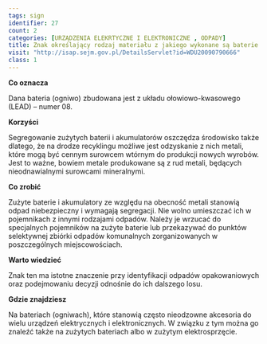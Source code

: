 ```yaml
---
tags: sign
identifier: 27
count: 2
categories: [URZĄDZENIA ELEKRTYCZNE I ELEKTRONICZNE , ODPADY]
title: Znak określający rodzaj materiału z jakiego wykonane są baterie (ogniwa)
visit: "http://isap.sejm.gov.pl/DetailsServlet?id=WDU20090790666"
class: 1
---
```

**Co oznacza**

Dana bateria (ogniwo) zbudowana jest z układu ołowiowo-kwasowego (LEAD) – numer 08.

**Korzyści**

Segregowanie zużytych baterii i akumulatorów oszczędza środowisko także dlatego, że na drodze recyklingu możliwe jest odzyskanie z nich metali, które mogą być cennym surowcem wtórnym do produkcji nowych wyrobów. Jest to ważne, bowiem metale produkowane są z rud metali, będących nieodnawialnymi surowcami mineralnymi.

**Co zrobić**

Zużyte baterie i akumulatory ze względu na obecność metali stanowią odpad niebezpieczny i wymagają segregacji. Nie wolno umieszczać ich w pojemnikach z innymi rodzajami odpadów. Należy je wrzucać do specjalnych pojemników na zużyte baterie lub przekazywać do punktów selektywnej zbiórki odpadów komunalnych zorganizowanych w poszczególnych miejscowościach.

**Warto wiedzieć**

Znak ten ma istotne znaczenie przy identyfikacji odpadów opakowaniowych oraz podejmowaniu decyzji odnośnie do ich dalszego losu.

**Gdzie znajdziesz**

Na bateriach (ogniwach), które stanowią często nieodzowne akcesoria do wielu urządzeń elektrycznych i elektronicznych. W związku z tym można go znaleźć także na zużytych bateriach albo w zużytym elektrosprzęcie.